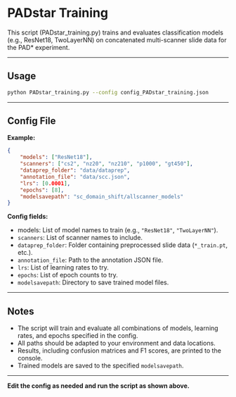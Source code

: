 
# PADstar Training

This script (PADstar_training.py) trains and evaluates classification models (e.g., ResNet18, TwoLayerNN) on concatenated multi-scanner slide data for the PAD* experiment.

---

## Usage

```sh
python PADstar_training.py --config config_PADstar_training.json
```

---

## Config File

**Example:**

```json
{
    "models": ["ResNet18"],
    "scanners": ["cs2", "nz20", "nz210", "p1000", "gt450"],
    "dataprep_folder": "data/dataprep",
    "annotation_file": "data/scc.json",
    "lrs": [0.0001],
    "epochs": [8],
    "modelsavepath": "sc_domain_shift/allscanner_models"
}
```

**Config fields:**
- models: List of model names to train (e.g., `"ResNet18"`, `"TwoLayerNN"`).
- `scanners`: List of scanner names to include.
- `dataprep_folder`: Folder containing preprocessed slide data (`*_train.pt`, etc.).
- `annotation_file`: Path to the annotation JSON file.
- `lrs`: List of learning rates to try.
- `epochs`: List of epoch counts to try.
- `modelsavepath`: Directory to save trained model files.

---

## Notes

- The script will train and evaluate all combinations of models, learning rates, and epochs specified in the config.
- All paths should be adapted to your environment and data locations.
- Results, including confusion matrices and F1 scores, are printed to the console.  
- Trained models are saved to the specified `modelsavepath`.

---

**Edit the config as needed and run the script as shown above.**
